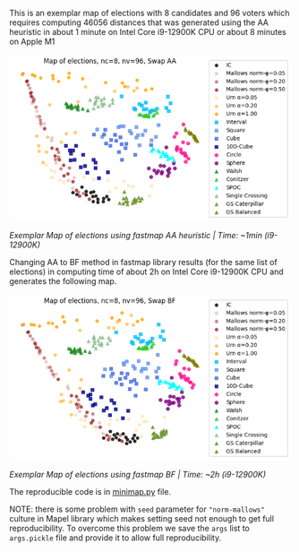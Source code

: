 This is an exemplar map of elections with 8 candidates and 96 voters which requires computing 46056
distances that was generated using the AA heuristic in about 1 minute on Intel Core i9-12900K CPU or
about 8 minutes on Apple M1

![alt text](map4022.png "Map of elections using fastmap AA heuristic")

*Exemplar Map of elections using fastmap AA heuristic | Time: ~1min (i9-12900K)*

Changing AA to BF method in fastmap library results (for the same list of elections) in computing time
of about 2h on Intel Core i9-12900K CPU and generates the following map.

![alt text](map9658.png "Map of elections using fastmap BF")

*Exemplar Map of elections using fastmap BF | Time: ~2h (i9-12900K)*

The reproducible code is in [minimap.py](/tests/minimap.py) file. 

NOTE: there is some problem with `seed` parameter for `"norm-mallows"` culture in Mapel library
which makes setting seed not enough to get full reproducibility. To overcome this problem we save
the `args` list to `args.pickle` file and provide it to allow full reproducibility.
 